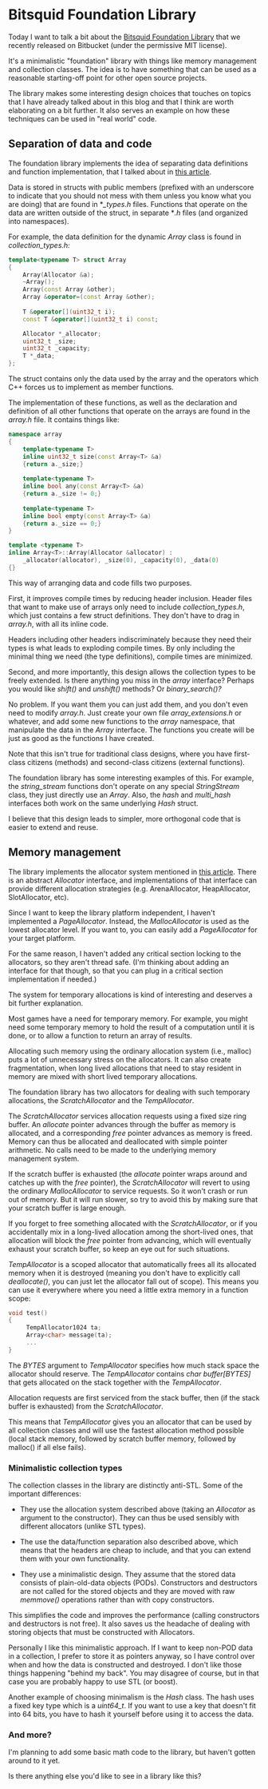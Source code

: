 # Bitsquid Foundation Library

Today I want to talk a bit about the [Bitsquid Foundation Library](https://bitbucket.org/bitsquid/foundation/overview) that we recently released on Bitbucket (under the permissive MIT license).

It's a minimalistic "foundation" library with things like memory management and collection classes. The idea is to have something that can be used as a reasonable starting-off point for other open source projects.

The library makes some interesting design choices that touches on topics that I have already talked about in this blog and that I think are worth elaborating on a bit further. It also serves an example on how these techniques can be used in "real world" code.

## Separation of data and code

The foundation library implements the idea of separating data definitions and function implementation, that I talked about in [this article](http://www.altdevblogaday.com/2012/09/03/a-new-way-of-organizing-header-files/).

Data is stored in structs with public members (prefixed with an underscore to indicate that you should not mess with them unless you know what you are doing) that are found in **_types.h* files. Functions that operate on the data are written outside of the struct, in separate **.h* files (and organized into namespaces).

For example, the data definition for the dynamic *Array<T>* class is found in *collection_types.h:*

```cpp
template<typename T> struct Array
{
    Array(Allocator &a);
    ~Array();
    Array(const Array &other);
    Array &operator=(const Array &other);
    
    T &operator[](uint32_t i);
    const T &operator[](uint32_t i) const;

    Allocator *_allocator;
    uint32_t _size;
    uint32_t _capacity;
    T *_data;
};
```

The struct contains only the data used by the array and the operators which C++ forces us to implement as member functions.

The implementation of these functions, as well as the declaration and definition of all other functions that operate on the arrays are found in the *array.h* file. It contains things like:

```cpp
namespace array
{
    template<typename T>
    inline uint32_t size(const Array<T> &a)
    {return a._size;}
    
    template<typename T>
    inline bool any(const Array<T> &a)
    {return a._size != 0;}
    
    template<typename T>
    inline bool empty(const Array<T> &a)
    {return a._size == 0;}
}

template <typename T>
inline Array<T>::Array(Allocator &allocator) :
    _allocator(allocator), _size(0), _capacity(0), _data(0)
{}
```

This way of arranging data and code fills two purposes.

First, it improves compile times by reducing header inclusion. Header files that want to make use of arrays only need to include *collection_types.h*, which just contains a few struct definitions. They don't have to drag in *array.h*, with all its inline code.

Headers including other headers indiscriminately because they need their types is what leads to exploding compile times. By only including the minimal thing we need (the type definitions), compile times are minimized.

Second, and more importantly, this design allows the collection types to be freely extended. Is there anything you miss in the *array* interface? Perhaps you would like *shift()* and *unshift()* methods? Or *binary_search()?*

No problem. If you want them you can just add them, and you don't even need to modify *array.h*. Just create your own file *array_extensions.h* or whatever, and add some new functions to the *array* namespace, that manipulate the data in the *Array<T>* interface. The functions you create will be just as good as the functions I have created.

Note that this isn't true for traditional class designs, where you have first-class citizens (methods) and second-class citizens (external functions).

The foundation library has some interesting examples of this. For example, the *string_stream* functions don't operate on any special *StringStream* class, they just directly use an *Array<char>*. Also, the *hash* and *multi_hash* interfaces both work on the same underlying *Hash<T>* struct.

I believe that this design leads to simpler, more orthogonal code that is easier to extend and reuse.

## Memory management

The library implements the allocator system mentioned in [this article](http://bitsquid.blogspot.se/2010/09/custom-memory-allocation-in-c.html). There is an abstract *Allocator* interface, and implementations of that interface can provide different allocation strategies (e.g. ArenaAllocator, HeapAllocator, SlotAllocator, etc).

Since I want to keep the library platform independent, I haven't implemented a *PageAllocator*. Instead, the *MallocAllocator* is used as the lowest allocator level. If you want to, you can easily add a *PageAllocator* for your target platform.

For the same reason, I haven't added any critical section locking to the allocators, so they aren't thread safe. (I'm thinking about adding an interface for that though, so that you can plug in a critical section implementation if needed.)

The system for temporary allocations is kind of interesting and deserves a bit further explanation.

Most games have a need for temporary memory. For example, you might need some temporary memory to hold the result of a computation until it is done, or to allow a function to return an array of results.

Allocating such memory using the ordinary allocation system (i.e., malloc) puts a lot of unnecessary stress on the allocators. It can also create fragmentation, when long lived allocations that need to stay resident in memory are mixed with short lived temporary allocations.

The foundation library has two allocators for dealing with such temporary allocations, the *ScratchAllocator* and the *TempAllocator*.

The *ScratchAllocator* services allocation requests using a fixed size ring buffer. An *allocate* pointer advances through the buffer as memory is allocated, and a corresponding *free* pointer advances as memory is freed. Memory can thus be allocated and deallocated with simple pointer arithmetic. No calls need to be made to the underlying memory management system.

If the scratch buffer is exhausted (the *allocate* pointer wraps around and catches up with the *free* pointer), the *ScratchAllocator* will revert to using the ordinary *MallocAllocator* to service requests. So it won't crash or run out of memory. But it will run slower, so try to avoid this by making sure that your scratch buffer is large enough.

If you forget to free something allocated with the *ScratchAllocator*, or if you accidentally mix in a long-lived allocation among the short-lived ones, that allocation will block the *free* pointer from advancing, which will eventually exhaust your scratch buffer, so keep an eye out for such situations.

*TempAllocator<BYTES>* is a scoped allocator that automatically frees all its allocated memory when it is destroyed (meaning you don't have to explicitly call *deallocate()*, you can just let the allocator fall out of scope). This means you can use it everywhere where you need a little extra memory in a function scope:

```cpp
void test()
{
     TempAllocator1024 ta;
     Array<char> message(ta);
     ...
}
```

The *BYTES* argument to *TempAllocator<BYTES>* specifies how much stack space the allocator should reserve. The *TempAllocator* contains *char buffer[BYTES]* that gets allocated on the stack together with the *TempAllocator*.

Allocation requests are first serviced from the stack buffer, then (if the stack buffer is exhausted) from the *ScratchAllocator*.

This means that *TempAllocator* gives you an allocator that can be used by all collection classes and will use the fastest allocation method possible (local stack memory, followed by scratch buffer memory, followed by malloc() if all else fails).

### Minimalistic collection types

The collection classes in the library are distinctly anti-STL. Some of the important differences:

* They use the allocation system described above (taking an *Allocator* as argument to the constructor). They can thus be used sensibly with different allocators (unlike STL types).

* The use the data/function separation also described above, which means that the headers are cheap to include, and that you can extend them with your own functionality.

* They use a minimalistic design. They assume that the stored data consists of plain-old-data objects (PODs). Constructors and destructors are not called for the stored objects and they are moved with raw *memmove()* operations rather than with copy constructors.

This simplifies the code and improves the performance (calling constructors and destructors is not free). It also saves us the headache of dealing with storing objects that must be constructed with Allocators.

Personally I like this minimalistic approach. If I want to keep non-POD data in a collection, I prefer to store it as pointers anyway, so I have control over when and how the data is constructed and destroyed. I don't like those things happening "behind my back". You may disagree of course, but in that case you are probably happy to use STL (or boost).

Another example of choosing minimalism is the *Hash<T>* class. The hash uses a fixed key type which is a *uint64_t*. If you want to use a key that doesn't fit into 64 bits, you have to hash it yourself before using it to access the data.

### And more?

I'm planning to add some basic math code to the library, but haven't gotten around to it yet.

Is there anything else you'd like to see in a library like this?
